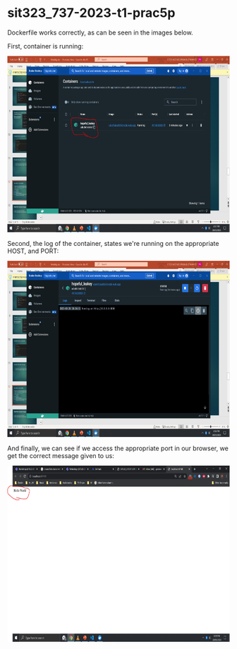 # sit323_737-2023-t1-prac5p

Dockerfile works correctly, as can be seen in the images below.

First, container is running:

[<img alt="Ridge Regression Performance" width="700" height=400 src="./images/Container ID.JPG" />]()

Second, the log of the container, states we're running on the appropriate HOST, and PORT:

[<img alt="Ridge Regression Performance" width="700" height=400 src="./images/Container Running.JPG" />]()

And finally, we can see if we access the appropriate port in our browser, we get the correct message given to us:

[<img alt="Ridge Regression Performance" width="700" height=400 src="./images/Port Working.JPG" />]()
